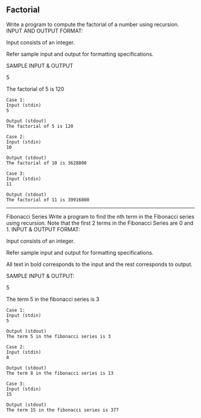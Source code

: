 ## Factorial
Write a program to compute the factorial of a number using recursion.
INPUT AND OUTPUT FORMAT:

Input consists of an integer.

Refer sample input and output for formatting specifications.

SAMPLE INPUT & OUTPUT

5

The factorial of 5 is 120

```
Case 1: 
Input (stdin)
5

Output (stdout)
The factorial of 5 is 120
```
```
Case 2: 
Input (stdin)
10

Output (stdout)
The factorial of 10 is 3628800
```

```
Case 3: 
Input (stdin)
11

Output (stdout)
The factorial of 11 is 39916800
```

<hr>

Fibonacci Series
Write a program to find the nth term in the Fibonacci series using recursion. Note that the first 2 terms in the Fibonacci Series are 0 and 1.
INPUT & OUTPUT FORMAT:

Input consists of an integer.

Refer sample input and output for formatting specifications.

All text in bold corresponds to the input and the rest corresponds to output.

SAMPLE INPUT & OUTPUT:

5

The term 5 in the fibonacci series is 3

```
Case 1:
Input (stdin)
5

Output (stdout)
The term 5 in the fibonacci series is 3
```

```
Case 2: 
Input (stdin)
8

Output (stdout)
The term 8 in the fibonacci series is 13
```

```
Case 3: 
Input (stdin)
15

Output (stdout)
The term 15 in the fibonacci series is 377
```
